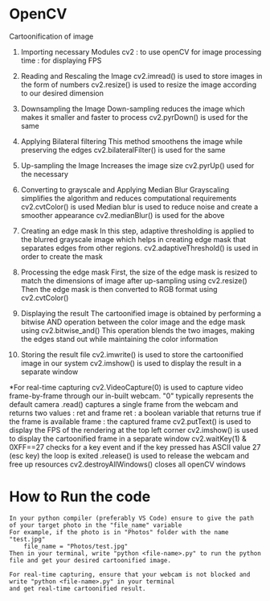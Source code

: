 # OpenCV
Cartoonification of image
1. Importing necessary Modules
	cv2 : to use openCV for image processing
	time : for displaying FPS

2. Reading and Rescaling the Image
	cv2.imread() is used to store images in the form of numbers
	cv2.resize() is used to resize the image according to our desired dimension

3. Downsampling the Image
	Down-sampling reduces the image which makes it smaller and faster to process
	cv2.pyrDown() is used for the same

4. Applying Bilateral filtering
	This method smoothens the image while preserving the edges
	cv2.bilateralFilter() is used for the same

5. Up-sampling the Image
	Increases the image size
	cv2.pyrUp() used for the necessary

6. Converting to grayscale and Applying Median Blur
	Grayscaling simplifies the algorithm and reduces computational requirements
	cv2.cvtColor() is used
	Median blur is used to reduce noise and create a smoother appearance
	cv2.medianBlur() is used for the above

7. Creating an edge mask
	In this step, adaptive thresholding is applied to the blurred grayscale image which helps in creating edge mask 
	that separates edges from other regions.
	cv2.adaptiveThreshold() is used in order to create the mask

8. Processing the edge mask
	First, the size of the edge mask is resized to match the dimensions of image after up-sampling using cv2.resize()
	Then the edge mask is then converted to RGB format using cv2.cvtColor()

9. Displaying the result
	The cartoonified image is obtained by performing a bitwise AND operation between the color image and the edge mask
	using cv2.bitwise_and()
	This operation blends the two images, making the edges stand out while maintaining the color information

10. Storing the result file	
	cv2.imwrite() is used to store the cartoonified image in our system
	cv2.imshow() is used to display the result in a separate window

*For real-time capturing
	cv2.VideoCapture(0) is used to capture video frame-by-frame through our in-built webcam. "0" typically represents the default 
	camera
	.read() captures a single frame from the webcam and returns two values : ret and frame
		ret : a boolean variable that returns true if the frame is available
		frame : the captured frame
	cv2.putText() is used to display the FPS of the rendering at the top left corner
	cv2.imshow() is used to display the cartoonified frame in a separate window
	cv2.waitKey(1) & 0XFF==27 checks for a key event and if the key pressed has ASCII value 27 (esc key) the loop is exited
	.release() is used to release the webcam and free up resources
	cv2.destroyAllWindows() closes all openCV windows 

# How to Run the code
	In your python compiler (preferably VS Code) ensure to give the path of your target photo in the "file_name" variable
	For example, if the photo is in "Photos" folder with the name "test.jpg" 
		file_name = "Photos/test.jpg"
	Then in your terminal, write "python <file-name>.py" to run the python file and get your desired cartoonified image.

	For real-time capturing, ensure that your webcam is not blocked and write "python <file-name>.py" in your terminal 
	and get real-time cartoonified result.
